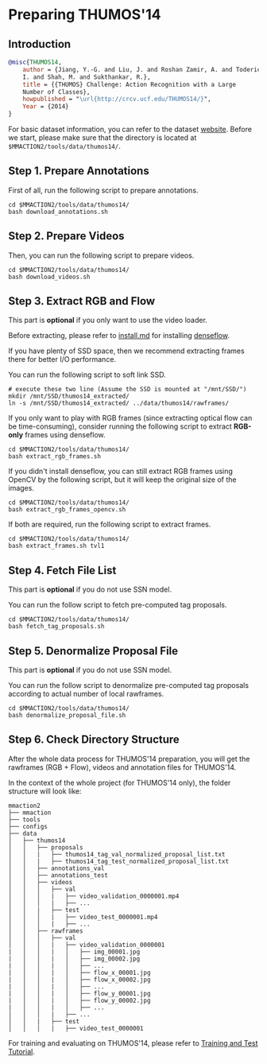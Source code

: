 # Preparing THUMOS'14

## Introduction

<!-- [DATASET] -->

```BibTeX
@misc{THUMOS14,
    author = {Jiang, Y.-G. and Liu, J. and Roshan Zamir, A. and Toderici, G. and Laptev,
    I. and Shah, M. and Sukthankar, R.},
    title = {{THUMOS} Challenge: Action Recognition with a Large
    Number of Classes},
    howpublished = "\url{http://crcv.ucf.edu/THUMOS14/}",
    Year = {2014}
}
```

For basic dataset information, you can refer to the dataset [website](https://www.crcv.ucf.edu/THUMOS14/download.html).
Before we start, please make sure that the directory is located at `$MMACTION2/tools/data/thumos14/`.

## Step 1. Prepare Annotations

First of all, run the following script to prepare annotations.

```shell
cd $MMACTION2/tools/data/thumos14/
bash download_annotations.sh
```

## Step 2. Prepare Videos

Then, you can run the following script to prepare videos.

```shell
cd $MMACTION2/tools/data/thumos14/
bash download_videos.sh
```

## Step 3. Extract RGB and Flow

This part is **optional** if you only want to use the video loader.

Before extracting, please refer to [install.md](/docs/en/get_started/installation.md) for installing [denseflow](https://github.com/open-mmlab/denseflow).

If you have plenty of SSD space, then we recommend extracting frames there for better I/O performance.

You can run the following script to soft link SSD.

```shell
# execute these two line (Assume the SSD is mounted at "/mnt/SSD/")
mkdir /mnt/SSD/thumos14_extracted/
ln -s /mnt/SSD/thumos14_extracted/ ../data/thumos14/rawframes/
```

If you only want to play with RGB frames (since extracting optical flow can be time-consuming), consider running the following script to extract **RGB-only** frames using denseflow.

```shell
cd $MMACTION2/tools/data/thumos14/
bash extract_rgb_frames.sh
```

If you didn't install denseflow, you can still extract RGB frames using OpenCV by the following script, but it will keep the original size of the images.

```shell
cd $MMACTION2/tools/data/thumos14/
bash extract_rgb_frames_opencv.sh
```

If both are required, run the following script to extract frames.

```shell
cd $MMACTION2/tools/data/thumos14/
bash extract_frames.sh tvl1
```

## Step 4. Fetch File List

This part is **optional** if you do not use SSN model.

You can run the follow script to fetch pre-computed tag proposals.

```shell
cd $MMACTION2/tools/data/thumos14/
bash fetch_tag_proposals.sh
```

## Step 5. Denormalize Proposal File

This part is **optional** if you do not use SSN model.

You can run the follow script to denormalize pre-computed tag proposals according to
actual number of local rawframes.

```shell
cd $MMACTION2/tools/data/thumos14/
bash denormalize_proposal_file.sh
```

## Step 6. Check Directory Structure

After the whole data process for THUMOS'14 preparation,
you will get the rawframes (RGB + Flow), videos and annotation files for THUMOS'14.

In the context of the whole project (for THUMOS'14 only), the folder structure will look like:

```
mmaction2
├── mmaction
├── tools
├── configs
├── data
│   ├── thumos14
│   │   ├── proposals
│   │   |   ├── thumos14_tag_val_normalized_proposal_list.txt
│   │   |   ├── thumos14_tag_test_normalized_proposal_list.txt
│   │   ├── annotations_val
│   │   ├── annotations_test
│   │   ├── videos
│   │   │   ├── val
│   │   │   |   ├── video_validation_0000001.mp4
│   │   │   |   ├── ...
│   │   |   ├── test
│   │   │   |   ├── video_test_0000001.mp4
│   │   │   |   ├── ...
│   │   ├── rawframes
│   │   │   ├── val
│   │   │   |   ├── video_validation_0000001
|   │   │   |   │   ├── img_00001.jpg
|   │   │   |   │   ├── img_00002.jpg
|   │   │   |   │   ├── ...
|   │   │   |   │   ├── flow_x_00001.jpg
|   │   │   |   │   ├── flow_x_00002.jpg
|   │   │   |   │   ├── ...
|   │   │   |   │   ├── flow_y_00001.jpg
|   │   │   |   │   ├── flow_y_00002.jpg
|   │   │   |   │   ├── ...
│   │   │   |   ├── ...
│   │   |   ├── test
│   │   │   |   ├── video_test_0000001
```

For training and evaluating on THUMOS'14, please refer to [Training and Test Tutorial](/docs/en/user_guides/train_test.md).
